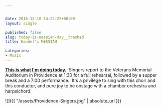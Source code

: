 ```yaml
---


date: 2016-12-10 14:22:22+00:00
layout: single

published: false
slug: today-is-messiah-day__trashed
title: Handel's MESSIAH

categories:
- Music
---
```


[**This is what I'm doing today.**](http://www.providencejournal.com/entertainmentlife/20161207/providence-singers-strives-for-fresh-messiah)  Singers report to the Veterans Memorial Auditorium in Providence at 1:30 for a full rehearsal, followed by a supper break and a 7:00 performance.  It's a privilege to sing with this choir and this conductor, and pure joy to be onstage with a chamber orchestra and harpsichord.

![]({{ "/assets/Providence-Singers.jpg" | absolute_url }})



